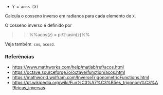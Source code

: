 - `Y = acos (X)`

Calcula o cosseno inverso em radianos para cada elemento de `X`.

O cosseno inverso é definido por

> > %%acos(z) = pi/2-asin(z)%%

Veja também: `cos`, `acosd`.

### Referências

- https://www.mathworks.com/help/matlab/ref/acos.html
- https://octave.sourceforge.io/octave/function/acos.html
- https://mathworld.wolfram.com/InverseTrigonometricFunctions.html
- https://pt.wikipedia.org/wiki/Fun%C3%A7%C3%B5es_trigonom%C3%A9tricas_inversas
